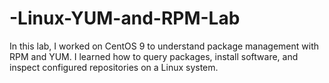 # -Linux-YUM-and-RPM-Lab
In this lab, I worked on CentOS 9 to understand package management with RPM and YUM. I learned how to query packages, install software, and inspect configured repositories on a Linux system.
